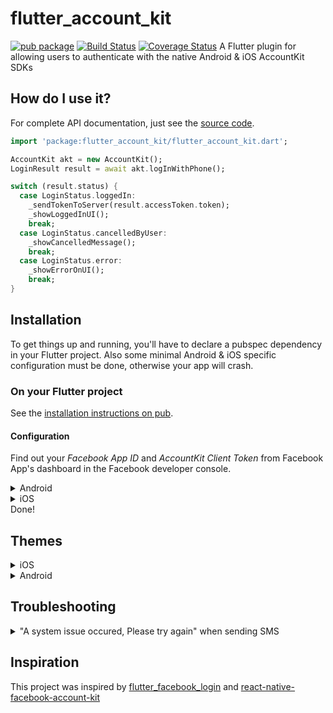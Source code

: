 
# flutter_account_kit
[![pub package](https://img.shields.io/pub/v/flutter_account_kit.svg)](https://pub.dartlang.org/packages/flutter_account_kit)
 [![Build Status](https://travis-ci.org/peerwaya/flutter-account-kit.svg?branch=master)](https://travis-ci.org/peerwaya/flutter-account-kit) 
[![Coverage Status](https://coveralls.io/repos/github/peerwaya/flutter-account-kit/badge.svg?branch=master)](https://coveralls.io/github/peerwaya/flutter-account-kit?branch=master)
A Flutter plugin for allowing users to authenticate with the native Android &amp; iOS AccountKit SDKs

## How do I use it?

For complete API documentation, just see the [source code](https://github.com/peerwaya/flutter-account-kit/blob/master/lib/src/account_kit.dart).

```dart
import 'package:flutter_account_kit/flutter_account_kit.dart';

AccountKit akt = new AccountKit();
LoginResult result = await akt.logInWithPhone();

switch (result.status) {
  case LoginStatus.loggedIn:
    _sendTokenToServer(result.accessToken.token);
    _showLoggedInUI();
    break;
  case LoginStatus.cancelledByUser:
    _showCancelledMessage();
    break;
  case LoginStatus.error:
    _showErrorOnUI();
    break;
}
```

## Installation

To get things up and running, you'll have to declare a pubspec dependency in your Flutter project.
Also some minimal Android & iOS specific configuration must be done, otherwise your app will crash.

### On your Flutter project

See the [installation instructions on pub](https://pub.dartlang.org/packages/flutter_account_kit#-installing-tab-).

#### Configuration
Find out your _Facebook App ID_ and _AccountKit Client Token_ from Facebook App's dashboard in the Facebook developer console.
<details>
    <summary>Android</summary>
    <br/>
1.  In **\<your project root\>/android/app/src/main/res/values/strings.xml**

```xml
  ...
  <string name="fb_app_id">YOUR_FACEBOOK_APP_ID</string>
  <string name="ak_client_token">YOUR_CLIENT_TOKEN</string>
```

2.  In **\<your project root\>/android/app/src/main/AndroidManifest.xml**

```xml
  ...
  <application>

      ...
      <meta-data
          android:name="com.facebook.sdk.ApplicationId"
          android:value="@string/fb_app_id" />
      <meta-data
          android:name="com.facebook.accountkit.ApplicationName"
          android:value="@string/app_name" />
      <meta-data
          android:name="com.facebook.accountkit.ClientToken"
          android:value="@string/ak_client_token" />
   </application>
   ...
```
This is the minimal required configuration. Take a look to the [Account Kit documentation for Android](https://developers.facebook.com/docs/accountkit/android) for a more detailed guide.

#### (Optional) Exclude backup for Access Tokens on Android >= 6.0

As per this [documentation](https://developers.facebook.com/docs/accountkit/accesstokens), Account Kit does not support automated backup (introduced in Android 6.0). The following steps will exclude automated backup

1.  Create a file **\<your project root\>/android/app/src/main/res/xml/backup_config.xml** that contains the following:

```java
  <?xml version="1.0" encoding="utf-8"?>
  <full-backup-content>
    <exclude domain="sharedpref" path="com.facebook.accountkit.AccessTokenManager.SharedPreferences.xml"/>
  </full-backup-content>
```

2.  In your `AndroidManifest.xml` add the following to exclude backup of Account Kit's Access Token.

```java
  <application
    //other configurations here
    android:fullBackupContent="@xml/backup_config" // add this line
   >
```
</details>

<details>
    <summary>iOS</summary>
    <br/>

Add your Facebook credentials to your project's `Info.plist` file

```xml
  <plist version="1.0">
    <dict>
      ...
      <key>FacebookAppID</key>
      <string>{your-app-id}</string>
      <key>AccountKitClientToken</key>
      <string>{your-account-kit-client-token}</string>
      <key>CFBundleURLTypes</key>
      <array>
        <dict>
          <key>CFBundleURLSchemes</key>
          <array>
            <string>ak{your-app-id}</string>
          </array>
        </dict>
      </array>
      ...
    </dict>
  </plist>
```

_This is the minimal required configuration. Take a look to the [Account Kit documentation for iOS](https://developers.facebook.com/docs/accountkit/ios) for a more detailed guide._

</details>
Done!


## Themes

<details>
    <summary>iOS</summary>
<br/>

```dart
import 'package:flutter/material.dart';
import 'package:flutter_account_kit/flutter_account_kit.dart';

final theme = AccountKitTheme(
    // Background
    backgroundColor: Color.fromARGB(0.1, 0, 120, 0,),
    backgroundImage: 'background.png',
    // Button
    buttonBackgroundColor: Color.fromARGB(1.0, 0, 153, 0),
    buttonBorderColor: Color.fromARGB(1, 0, 255, 0),
    buttonTextColor: Color.fromARGB(1, 0, 255, 0),
    // Button disabled
    buttonDisabledBackgroundColor: Color.fromARGB(0.5, 100, 153, 0),
    buttonDisabledBorderColor: Color.fromARGB(0.5, 100, 153, 0),
    buttonDisabledTextColor: Color.fromARGB(0.5, 100, 153, 0),
    // Header
    headerBackgroundColor: Color.fromARGB( 1.0, 0, 153, 0),
    headerButtonTextColor: Color.fromARGB(0.5, 0, 153, 0),
    headerTextColor: Color.fromARGB(1, 0, 255, 0),
    // Input
    inputBackgroundColor: Color.fromARGB(1, 0, 255, 0),
    inputBorderColor: Color.hex('#ccc'),
    inputTextColor: Color(0xFFb74093),
    // Others
    iconColor: Color(0xFFFFFFFF),
    textColor: Color(0xFFb74093),
    titleColor: Color(0xFFb74093),
    // Header
    statusBarStyle: StatusBarStyle.lightStyle, // or StatusBarStyle.defaultStyle
   );
AccountKit akt = new AccountKit();
Config cfg = Config()
             ..theme = theme;
akt.configure(cfg);
```

> To see the statusBarStyle reflected you must set the **UIViewControllerBasedStatusBarAppearance** property to **true** on your app's _Info.plist_ file.
> You can do it from XCode <img width="507" alt="screen shot 2016-08-02 at 11 44 07 am" src="https://cloud.githubusercontent.com/assets/1652196/17332979/0fa632b2-58a7-11e6-9aa3-a669ae44f2e6.png">

</details>

<details>
    <summary>Android</summary>

<br/>

> Check [this commit](https://github.com/underscopeio/react-native-facebook-account-kit/commit/77df35ae20f251e7c29285e8820da2ff498d9400) to see how it's done in our sample app

1.  In your application _styles.xml_ file (usually located in _\<your project root\>/android/app/src/main/res/values_ folder) create a **Theme** with the following schema

```xml
<style name="LoginThemeYellow" parent="Theme.AccountKit">
    <item name="com_accountkit_primary_color">#f4bf56</item>
    <item name="com_accountkit_primary_text_color">@android:color/white</item>
    <item name="com_accountkit_secondary_text_color">#44566b</item>
    <item name="com_accountkit_status_bar_color">#ed9d00</item>

    <item name="com_accountkit_input_accent_color">?attr/com_accountkit_primary_color</item>
    <item name="com_accountkit_input_border_color">?attr/com_accountkit_primary_color</item>
</style>
```

> See the full set of customizable fields [here](https://developers.facebook.com/docs/accountkit/android/customizing)

2.  In your app _AndroidManifest.xml_ file (usually under _\<your project root\>/android/app/src/main_ folder) set that **Theme** to the **AccountKitActivity**

```xml
<manifest xmlns:android="http://schemas.android.com/apk/res/android"
    xmlns:tools="http://schemas.android.com/tools" <-- Add this line
    ...>

    <!-- Set the AccountKitActivity theme -->
    <activity
      tools:replace="android:theme"
      android:name="com.facebook.accountkit.ui.AccountKitActivity"
      android:theme="@style/LoginThemeYellow" />

</manifest>
```

</details>

## Troubleshooting

<details>
    <summary>"A system issue occured, Please try again" when sending SMS</summary>
<br/>

A. Check your `FacebookAppID` and `AccountKitClientToken` on iOS `Info.plist` and Android `strings.xml` are correct

B. If you have enabled the **client access token flow in fb account kit dashboard**, then `responseType` should be set to `code` when calling `configure`

```dart
// Configures the SDK with some options
import 'package:flutter_account_kit/flutter_account_kit.dart';

AccountKit akt = new AccountKit();
Config cfg = Config()
             ..responseType = ResponseType.code;
akt.configure(cfg);


```
</details>

## Inspiration
This project was inspired by 
[flutter_facebook_login](https://github.com/roughike/flutter_facebook_login) and
[react-native-facebook-account-kit](https://github.com/underscopeio/react-native-facebook-account-kit)